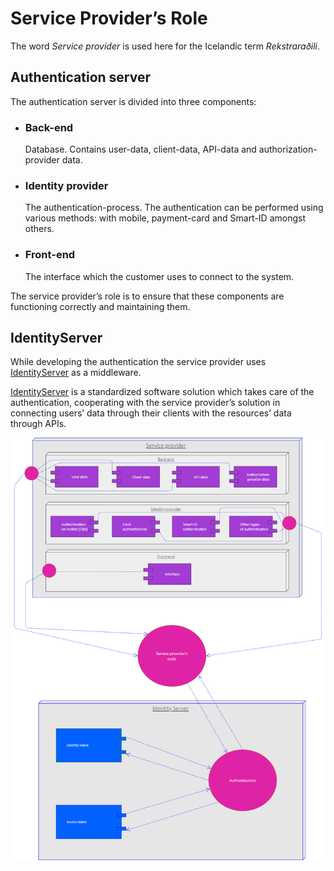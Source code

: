 # Service Provider’s Role

The word _Service provider_ is used here for the Icelandic term _Rekstraraðili_.

## Authentication server

The authentication server is divided into three components:

- ### Back-end

  Database. Contains user-data, client-data, API-data and authorization-provider data.

- ### Identity provider

  The authentication-process. The authentication can be performed using various methods: with mobile, payment-card and Smart-ID amongst others.

- ### Front-end
  The interface which the customer uses to connect to the system.

The service provider’s role is to ensure that these components are functioning correctly and maintaining them.

## IdentityServer

While developing the authentication the service provider uses [IdentityServer](https://identityserver4.readthedocs.io/en/latest/) as a middleware.

[IdentityServer](https://identityserver4.readthedocs.io/en/latest/) is a standardized software solution which takes care of the authentication, cooperating with the service provider’s solution in connecting users’ data through their clients with the resources’ data through APIs.

![service-provider-role](assets/service-provider-role.png)
